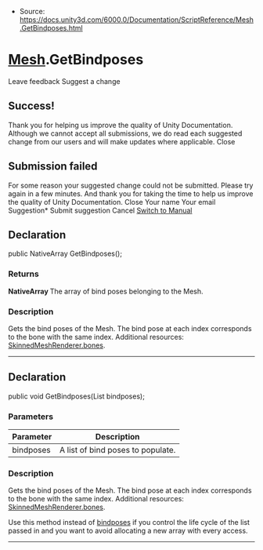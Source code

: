 * Source: https://docs.unity3d.com/6000.0/Documentation/ScriptReference/Mesh.GetBindposes.html

#  [Mesh](https://docs.unity3d.com/6000.0/Documentation/ScriptReference/Mesh.html).GetBindposes
Leave feedback
Suggest a change
## Success!
Thank you for helping us improve the quality of Unity Documentation. Although we cannot accept all submissions, we do read each suggested change from our users and will make updates where applicable.
Close
## Submission failed
For some reason your suggested change could not be submitted. Please <a>try again</a> in a few minutes. And thank you for taking the time to help us improve the quality of Unity Documentation.
Close
Your name Your email Suggestion* Submit suggestion
Cancel
[Switch to Manual](https://docs.unity3d.com/6000.0/Documentation/Manual/class-Mesh.html "Go to Mesh Component in the Manual")
## Declaration
public NativeArray<Matrix4x4> GetBindposes(); 
### Returns
**NativeArray <Matrix4x4>** The array of bind poses belonging to the Mesh. 
### Description
Gets the bind poses of the Mesh.
The bind pose at each index corresponds to the bone with the same index. Additional resources: [SkinnedMeshRenderer.bones](https://docs.unity3d.com/6000.0/Documentation/ScriptReference/SkinnedMeshRenderer-bones.html).
* * *
## Declaration
public void GetBindposes(List<Matrix4x4> bindposes); 
### Parameters
Parameter | Description  
---|---  
bindposes | A list of bind poses to populate.  
### Description
Gets the bind poses of the Mesh.
The bind pose at each index corresponds to the bone with the same index. Additional resources: [SkinnedMeshRenderer.bones](https://docs.unity3d.com/6000.0/Documentation/ScriptReference/SkinnedMeshRenderer-bones.html).  
  
Use this method instead of [bindposes](https://docs.unity3d.com/6000.0/Documentation/ScriptReference/Mesh-bindposes.html) if you control the life cycle of the list passed in and you want to avoid allocating a new array with every access.
* * *
